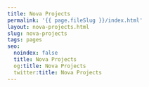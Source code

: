 ```yaml
---
title: Nova Projects
permalink: '{{ page.fileSlug }}/index.html'
layout: nova-projects.html
slug: nova-projects
tags: pages
seo:
  noindex: false
  title: Nova Projects
  og:title: Nova Projects
  twitter:title: Nova Projects
---
```



